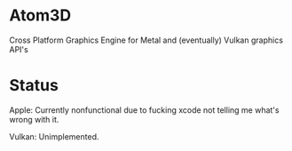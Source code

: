 # Atom3D
Cross Platform Graphics Engine for Metal and (eventually) Vulkan graphics API's

# Status
Apple: Currently nonfunctional due to fucking xcode not telling me what's wrong with it.

Vulkan: Unimplemented.
